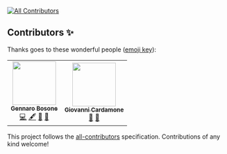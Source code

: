 
<!-- ALL-CONTRIBUTORS-BADGE:START - Do not remove or modify this section -->
[![All Contributors](https://img.shields.io/badge/all_contributors-2-orange.svg?style=flat-square)](#contributors-)
<!-- ALL-CONTRIBUTORS-BADGE:END -->
## Contributors ✨

Thanks goes to these wonderful people ([emoji key](https://allcontributors.org/docs/en/emoji-key)):

<!-- ALL-CONTRIBUTORS-LIST:START - Do not remove or modify this section -->
<!-- prettier-ignore-start -->
<!-- markdownlint-disable -->
<table>
  <tr>
    <td align="center"><a href="https://www.desidus.it/"><img src="https://avatars0.githubusercontent.com/u/6159598?v=4?s=100" width="100px;" alt=""/><br /><sub><b>Gennaro Bosone</b></sub></a><br /><a href="https://github.com/GiovanniCardamone/giovannicardamone.github.io/commits?author=genbs" title="Code">💻</a> <a href="#content-genbs" title="Content">🖋</a> <a href="#design-genbs" title="Design">🎨</a> <a href="#ideas-genbs" title="Ideas, Planning, & Feedback">🤔</a></td>
    <td align="center"><a href="https://github.com/GiovanniCardamone"><img src="https://avatars0.githubusercontent.com/u/5117748?v=4?s=100" width="100px;" alt=""/><br /><sub><b>Giovanni Cardamone</b></sub></a><br /><a href="#data-GiovanniCardamone" title="Data">🔣</a> <a href="#maintenance-GiovanniCardamone" title="Maintenance">🚧</a></td>
  </tr>
</table>

<!-- markdownlint-restore -->
<!-- prettier-ignore-end -->
<!-- ALL-CONTRIBUTORS-LIST:END -->

This project follows the [all-contributors](https://github.com/all-contributors/all-contributors) specification. Contributions of any kind welcome!